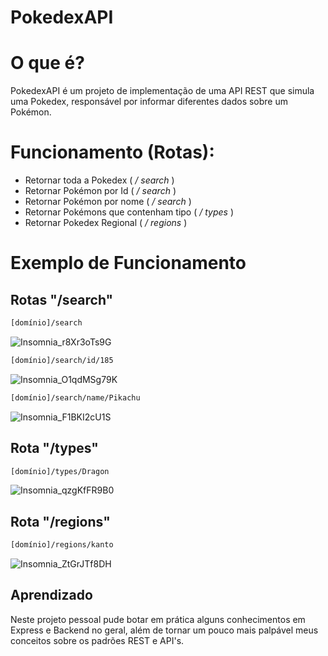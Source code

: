 # PokedexAPI

# O que é?
PokedexAPI é um projeto de implementação de uma API REST que simula uma Pokedex, responsável por informar diferentes dados sobre um Pokémon.

# Funcionamento (Rotas):
- Retornar toda a Pokedex ( _/ search_ )
- Retornar Pokémon por Id ( _/ search_ )
- Retornar Pokémon por nome ( _/ search_ )
- Retornar Pokémons que contenham tipo ( _/ types_ )
- Retornar Pokedex Regional ( _/ regions_ )

# Exemplo de Funcionamento

## Rotas "/search"
```sh
[domínio]/search
```
![Insomnia_r8Xr3oTs9G](https://user-images.githubusercontent.com/68029637/101536031-3734d480-3978-11eb-9a74-198039e6781b.png)

```sh
[domínio]/search/id/185
```

![Insomnia_O1qdMSg79K](https://user-images.githubusercontent.com/68029637/101536110-516eb280-3978-11eb-8317-dcde663ba26a.png)

```sh
[domínio]/search/name/Pikachu
```

![Insomnia_F1BKI2cU1S](https://user-images.githubusercontent.com/68029637/101536163-66e3dc80-3978-11eb-9725-03d2b0feb17d.png)

## Rota "/types"

```sh
[domínio]/types/Dragon
```

![Insomnia_qzgKfFR9B0](https://user-images.githubusercontent.com/68029637/101536240-7fec8d80-3978-11eb-9066-4950677f3a24.png)

## Rota "/regions"

```sh
[domínio]/regions/kanto
```

![Insomnia_ZtGrJTf8DH](https://user-images.githubusercontent.com/68029637/102628014-d2bc0700-4127-11eb-9267-e7f7cc884771.png)

## Aprendizado
Neste projeto pessoal pude botar em prática alguns conhecimentos em Express e Backend no geral, além de tornar um pouco mais palpável meus conceitos sobre os padrões REST e API's.
